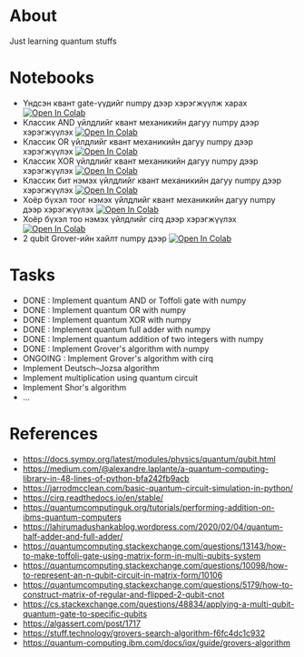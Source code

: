 # About
Just learning quantum stuffs

# Notebooks
 - Үндсэн квант gate-үүдийг numpy дээр хэрэгжүүлж харах [![Open In Colab](https://colab.research.google.com/assets/colab-badge.svg)](https://colab.research.google.com/drive/1lTTULxuOql2VDmjPZ5Qcdeitpy3KFfRW?usp=sharing)
 - Классик AND үйлдлийг квант механикийн дагуу numpy дээр хэрэгжүүлэх [![Open In Colab](https://colab.research.google.com/assets/colab-badge.svg)](https://colab.research.google.com/drive/1o7RaXZHyqmbOUMnlBC01AdJrZpG26Reb?usp=sharing)
 - Классик OR үйлдлийг квант механикийн дагуу numpy дээр хэрэгжүүлэх [![Open In Colab](https://colab.research.google.com/assets/colab-badge.svg)](https://colab.research.google.com/drive/1jv-DN1jgCBsTxAt57vKbqXjUcEVGPVNT?usp=sharing)
 - Классик XOR үйлдлийг квант механикийн дагуу numpy дээр хэрэгжүүлэх [![Open In Colab](https://colab.research.google.com/assets/colab-badge.svg)](https://colab.research.google.com/drive/1kB8gdOBw4-80D0oGRBmpALuXqvi6Ehme?usp=sharing)
 - Классик бит нэмэх үйлдлийг квант механикийн дагуу numpy дээр хэрэгжүүлэх [![Open In Colab](https://colab.research.google.com/assets/colab-badge.svg)](https://colab.research.google.com/drive/1e0YLdV0JiLkbA5GcrjoHbkG9lp8aevna?usp=sharing)
 - Хоёр бүхэл тоог нэмэх үйлдлийг квант механикийн дагуу numpy дээр хэрэгжүүлэх [![Open In Colab](https://colab.research.google.com/assets/colab-badge.svg)](https://colab.research.google.com/drive/1PMhZ3YeQZPIv8PV2aW04BOz62k9uavrR?usp=sharing)
 - Хоёр бүхэл тоо нэмэх үйлдлийг cirq дээр хэрэгжүүлэх [![Open In Colab](https://colab.research.google.com/assets/colab-badge.svg)](https://colab.research.google.com/drive/1y4K3-VCsHP9S2ipAXOC2X3wPgVR39WDx?usp=sharing)
 - 2 qubit Grover-ийн хайлт numpy дээр [![Open In Colab](https://colab.research.google.com/assets/colab-badge.svg)](https://colab.research.google.com/drive/1kURSFMjtsjqdSFxZ6PGI16fNfqCa8q6U?usp=sharing)


# Tasks
 - DONE : Implement quantum AND or Toffoli gate with numpy
 - DONE : Implement quantum OR with numpy
 - DONE : Implement quantum XOR with numpy
 - DONE : Implement quantum full adder with numpy
 - DONE : Implement quantum addition of two integers with numpy
 - DONE : Implement Grover's algorithm with numpy
 - ONGOING : Implement Grover's algorithm with cirq
 - Implement Deutsch–Jozsa algorithm
 - Implement multiplication using quantum circuit
 - Implement Shor's algorithm
 - ...

# References
 - https://docs.sympy.org/latest/modules/physics/quantum/qubit.html
 - https://medium.com/@alexandre.laplante/a-quantum-computing-library-in-48-lines-of-python-bfa242fb9acb
 - https://jarrodmcclean.com/basic-quantum-circuit-simulation-in-python/
 - https://cirq.readthedocs.io/en/stable/
 - https://quantumcomputinguk.org/tutorials/performing-addition-on-ibms-quantum-computers
 - https://lahirumadushankablog.wordpress.com/2020/02/04/quantum-half-adder-and-full-adder/
 - https://quantumcomputing.stackexchange.com/questions/13143/how-to-make-toffoli-gate-using-matrix-form-in-multi-qubits-system
 - https://quantumcomputing.stackexchange.com/questions/10098/how-to-represent-an-n-qubit-circuit-in-matrix-form/10106
 - https://quantumcomputing.stackexchange.com/questions/5179/how-to-construct-matrix-of-regular-and-flipped-2-qubit-cnot
 - https://cs.stackexchange.com/questions/48834/applying-a-multi-qubit-quantum-gate-to-specific-qubits
 - https://algassert.com/post/1717
 - https://stuff.technology/grovers-search-algorithm-f6fc4dc1c932
 - https://quantum-computing.ibm.com/docs/iqx/guide/grovers-algorithm
